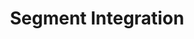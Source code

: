 ---
title: Segment Integration
integrationName: Segment
slug: segment
highlights: |
    Segment is central analytics API and customer data hub. Segment customers can use analytics.js instead of directly using the Squatch.js javascript library
keyFeatures:
 - Implement SaaSquatch using Segment's javascript library
moreInfo:
 - "[Segment Tech Guide](/developer/segment)"
category: landingPage
template: intergrationLander.html
---